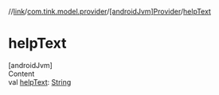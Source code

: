 //[link](../../index.md)/[com.tink.model.provider](../index.md)/[[androidJvm]Provider](index.md)/[helpText](help-text.md)



# helpText  
[androidJvm]  
Content  
val [helpText](help-text.md): [String](https://kotlinlang.org/api/latest/jvm/stdlib/kotlin/-string/index.html)  



